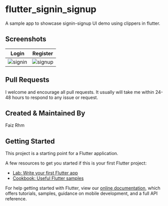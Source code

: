 # flutter_signin_signup

A sample app to showcase signin-signup UI demo using clippers in flutter.


## Screenshots

| Login  | Register |
| ------------- | ------------- |
|     ![signin](https://user-images.githubusercontent.com/14290499/145809363-89329640-2abf-4f5b-8277-e98b64174a68.png) |      ![signup](https://user-images.githubusercontent.com/14290499/145809408-1c695e30-ecb3-4e02-96d3-de6f77d5f41a.png)|
     
     
## Pull Requests
I welcome and encourage all pull requests. It usually will take me within 24-48 hours to respond to any issue or request.


## Created & Maintained By
Faiz Rhm 

## Getting Started

This project is a starting point for a Flutter application.

A few resources to get you started if this is your first Flutter project:

- [Lab: Write your first Flutter app](https://flutter.dev/docs/get-started/codelab)
- [Cookbook: Useful Flutter samples](https://flutter.dev/docs/cookbook)

For help getting started with Flutter, view our
[online documentation](https://flutter.dev/docs), which offers tutorials,
samples, guidance on mobile development, and a full API reference.
